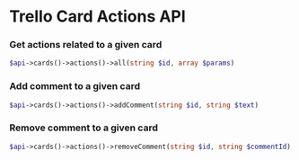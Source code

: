 Trello Card Actions API
======================

### Get actions related to a given card
```php
$api->cards()->actions()->all(string $id, array $params)
```

### Add comment to a given card
```php
$api->cards()->actions()->addComment(string $id, string $text)
```

### Remove comment to a given card
```php
$api->cards()->actions()->removeComment(string $id, string $commentId)
```

